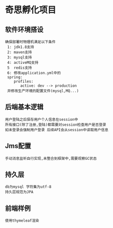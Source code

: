 # 奇思孵化项目

## 软件环境搭设
```shell
确保部署时物理机满足以下条件
 1: jdk1.8支持
 2: maven支持
 3: mysql支持
 4: activeMQ支持
 5  redis支持
 6: 修改application.yml中的
 spring:
    profiles:
       active: dev --> production
 并修改生产环境的配置文件(mysql,MQ...)
```

## 后端基本逻辑
```shell
用户登陆之后保存用户个人信息在session中
所有接口(除了注册,登陆)都需要对session检查用户是否登录
如未登录会强制用户登录 后续API会从session中读取用户信息
```

## Jms配置
```$xslt
手动消息监听自行实现,未整合到框架中,需要观察GC状态
```

## 持久层
```$xslt
db为mysql 字符集为utf-8
持久层规范为JPA
```

## 前端样例
```使用thymeleaf渲染```

